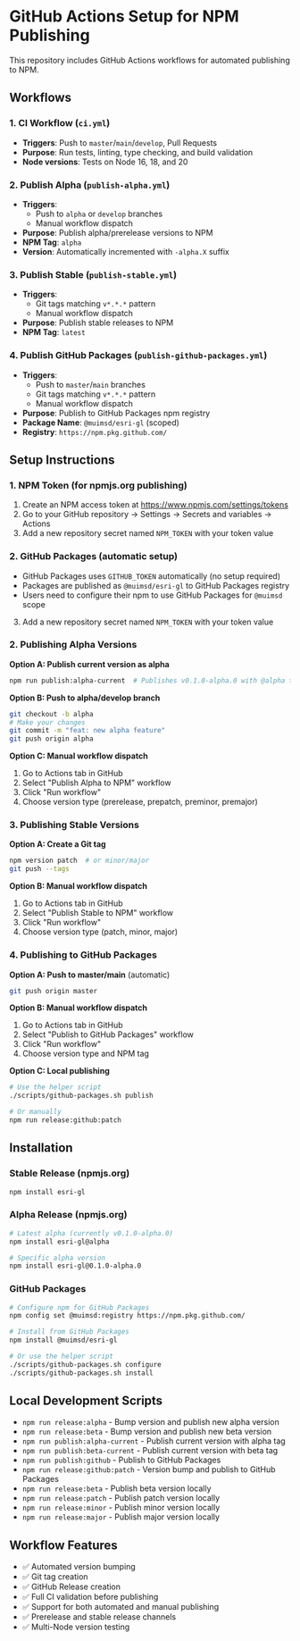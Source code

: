 # GitHub Actions Setup for NPM Publishing

This repository includes GitHub Actions workflows for automated publishing to NPM.

## Workflows

### 1. CI Workflow (`ci.yml`)
- **Triggers**: Push to `master`/`main`/`develop`, Pull Requests
- **Purpose**: Run tests, linting, type checking, and build validation
- **Node versions**: Tests on Node 16, 18, and 20

### 2. Publish Alpha (`publish-alpha.yml`)
- **Triggers**: 
  - Push to `alpha` or `develop` branches
  - Manual workflow dispatch
- **Purpose**: Publish alpha/prerelease versions to NPM
- **NPM Tag**: `alpha`
- **Version**: Automatically incremented with `-alpha.X` suffix

### 3. Publish Stable (`publish-stable.yml`)
- **Triggers**:
  - Git tags matching `v*.*.*` pattern
  - Manual workflow dispatch
- **Purpose**: Publish stable releases to NPM
- **NPM Tag**: `latest`

### 4. Publish GitHub Packages (`publish-github-packages.yml`)
- **Triggers**:
  - Push to `master`/`main` branches
  - Git tags matching `v*.*.*` pattern  
  - Manual workflow dispatch
- **Purpose**: Publish to GitHub Packages npm registry
- **Package Name**: `@muimsd/esri-gl` (scoped)
- **Registry**: `https://npm.pkg.github.com/`

## Setup Instructions

### 1. NPM Token (for npmjs.org publishing)
1. Create an NPM access token at https://www.npmjs.com/settings/tokens
2. Go to your GitHub repository → Settings → Secrets and variables → Actions
3. Add a new repository secret named `NPM_TOKEN` with your token value

### 2. GitHub Packages (automatic setup)
- GitHub Packages uses `GITHUB_TOKEN` automatically (no setup required)
- Packages are published as `@muimsd/esri-gl` to GitHub Packages registry
- Users need to configure their npm to use GitHub Packages for `@muimsd` scope
3. Add a new repository secret named `NPM_TOKEN` with your token value

### 2. Publishing Alpha Versions

**Option A: Publish current version as alpha**
```bash
npm run publish:alpha-current  # Publishes v0.1.0-alpha.0 with @alpha tag
```

**Option B: Push to alpha/develop branch**
```bash
git checkout -b alpha
# Make your changes
git commit -m "feat: new alpha feature"
git push origin alpha
```

**Option C: Manual workflow dispatch**
1. Go to Actions tab in GitHub
2. Select "Publish Alpha to NPM" workflow
3. Click "Run workflow"
4. Choose version type (prerelease, prepatch, preminor, premajor)

### 3. Publishing Stable Versions

**Option A: Create a Git tag**
```bash
npm version patch  # or minor/major
git push --tags
```

**Option B: Manual workflow dispatch**
1. Go to Actions tab in GitHub
2. Select "Publish Stable to NPM" workflow
3. Click "Run workflow"
4. Choose version type (patch, minor, major)

### 4. Publishing to GitHub Packages

**Option A: Push to master/main** (automatic)
```bash
git push origin master
```

**Option B: Manual workflow dispatch**
1. Go to Actions tab in GitHub
2. Select "Publish to GitHub Packages" workflow
3. Click "Run workflow"
4. Choose version type and NPM tag

**Option C: Local publishing**
```bash
# Use the helper script
./scripts/github-packages.sh publish

# Or manually
npm run release:github:patch
```

## Installation

### Stable Release (npmjs.org)
```bash
npm install esri-gl
```

### Alpha Release (npmjs.org)
```bash
# Latest alpha (currently v0.1.0-alpha.0)
npm install esri-gl@alpha

# Specific alpha version
npm install esri-gl@0.1.0-alpha.0
```

### GitHub Packages
```bash
# Configure npm for GitHub Packages
npm config set @muimsd:registry https://npm.pkg.github.com/

# Install from GitHub Packages
npm install @muimsd/esri-gl

# Or use the helper script
./scripts/github-packages.sh configure
./scripts/github-packages.sh install
```

## Local Development Scripts

- `npm run release:alpha` - Bump version and publish new alpha version
- `npm run release:beta` - Bump version and publish new beta version  
- `npm run publish:alpha-current` - Publish current version with alpha tag
- `npm run publish:beta-current` - Publish current version with beta tag
- `npm run publish:github` - Publish to GitHub Packages
- `npm run release:github:patch` - Version bump and publish to GitHub Packages
- `npm run release:beta` - Publish beta version locally
- `npm run release:patch` - Publish patch version locally
- `npm run release:minor` - Publish minor version locally
- `npm run release:major` - Publish major version locally

## Workflow Features

- ✅ Automated version bumping
- ✅ Git tag creation
- ✅ GitHub Release creation
- ✅ Full CI validation before publishing
- ✅ Support for both automated and manual publishing
- ✅ Prerelease and stable release channels
- ✅ Multi-Node version testing